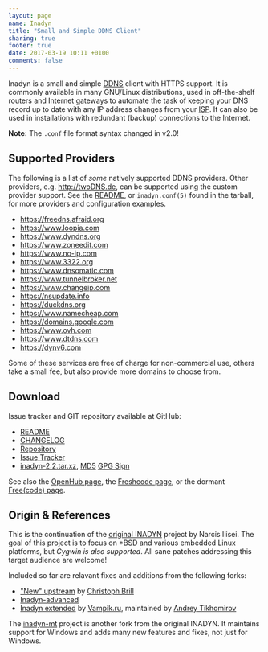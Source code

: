 ```yaml
---
layout: page
name: Inadyn
title: "Small and Simple DDNS Client"
sharing: true
footer: true
date: 2017-03-19 10:11 +0100
comments: false
---
```


Inadyn is a small and simple [DDNS][1] client with HTTPS support.  It
is commonly available in many GNU/Linux distributions, used in
off-the-shelf routers and Internet gateways to automate the task of
keeping your DNS record up to date with any IP address changes from
your [ISP][2].  It can also be used in installations with redundant
(backup) connections to the Internet.

**Note:** The `.conf` file format syntax changed in v2.0!


Supported Providers
-------------------

The following is a list of *some* natively supported DDNS providers.
Other providers, e.g. <http://twoDNS.de>, can be supported using the
custom provider support.  See the [README][], or `inadyn.conf(5)`
found in the tarball, for more providers and configuration examples.

* <https://freedns.afraid.org>
* <https://www.loopia.com>
* <https://www.dyndns.org>
* <https://www.zoneedit.com>
* <https://www.no-ip.com>
* <https://www.3322.org>
* <https://www.dnsomatic.com>
* <https://www.tunnelbroker.net>
* <https://www.changeip.com>
* <https://nsupdate.info>
* <https://duckdns.org>
* <https://www.namecheap.com>
* <https://domains.google.com>
* <https://www.ovh.com>
* <https://www.dtdns.com>
* <https://dynv6.com>

Some of these services are free of charge for non-commercial use, others
take a small fee, but also provide more domains to choose from.


Download
--------

Issue tracker and GIT repository available at GitHub:

* [README](https://github.com/troglobit/inadyn/blob/master/README.md)
* [CHANGELOG](https://github.com/troglobit/inadyn/blob/master/CHANGELOG.md)
* [Repository](http://github.com/troglobit/inadyn)
* [Issue Tracker](http://github.com/troglobit/inadyn/issues)
* [inadyn-2.2.tar.xz](ftp://ftp.troglobit.com/inadyn/inadyn-2.2.tar.xz),
  [MD5](ftp://ftp.troglobit.com/inadyn/inadyn-2.2.tar.xz.md5)
  [GPG Sign](ftp://ftp.troglobit.com/inadyn/inadyn-2.2.xz.asc)

See also the [OpenHub page](https://www.openhub.net/p/inadyn/), the
[Freshcode page](http://freshcode.club/projects/inadyn), or the dormant
[Free(code) page](http://freecode.com/projects/inadyn).


Origin & References
-------------------

This is the continuation of the [original INADYN][origin] project by
Narcis Ilisei.  The goal of this project is to focus on \*BSD and
various embedded Linux platforms, but *Cygwin is also supported*.  All
sane patches addressing this target audience are welcome!

Included so far are relavant fixes and additions from the following
forks:

* ["New" upstream](https://sourceforge.net/projects/inadyn/) by
  [Christoph Brill](http://www.egore911.de/)
* [Inadyn-advanced](https://sourceforge.net/projects/inadyn-advanced/)
* [Inadyn extended](https://github.com/vampik/inadyn) by
  [Vampik.ru](http://vampik.ru/), maintained by
  [Andrey Tikhomirov](https://github.com/vampik/inadyn)

The [inadyn-mt][] project is another fork from the original INADYN.  It
maintains support for Windows and adds many new features and fixes, not
just for Windows.

[1]: http://en.wikipedia.org/wiki/Dynamic_DNS
[2]: http://en.wikipedia.org/wiki/ISP
[README]: https://github.com/troglobit/inadyn/blob/master/README.md
[origin]: http://www.inatech.eu/inadyn/
[inadyn-mt]: http://sourceforge.net/projects/inadyn-mt/

<!--
  -- Local Variables:
  -- mode: markdown
  -- End:
  -->
